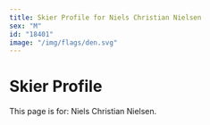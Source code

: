 ```yaml
---
title: Skier Profile for Niels Christian Nielsen
sex: "M"
id: "18401"
image: "/img/flags/den.svg" 
---
```


# Skier Profile

This page is for: Niels Christian Nielsen.
    